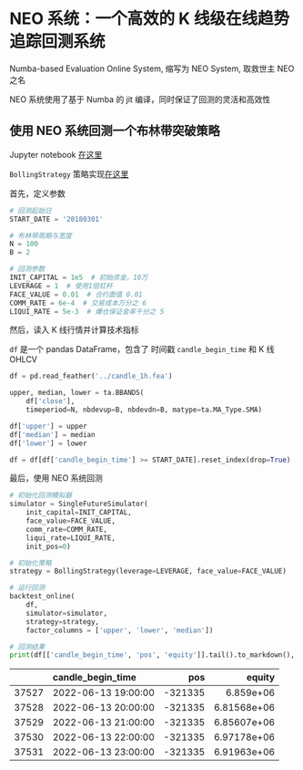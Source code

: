 # NEO 系统：一个高效的 K 线级在线趋势追踪回测系统

Numba-based Evaluation Online System, 缩写为 NEO System, 取救世主 NEO 之名

NEO 系统使用了基于 Numba 的 jit 编译，同时保证了回测的灵活和高效性

## 使用 NEO 系统回测一个布林带突破策略

Jupyter notebook [在这里](https://github.com/lostleaf/neo_trend_backtesting/blob/master/strategy_example/boll.ipynb)

`BollingStrategy` 策略实现[在这里](https://github.com/lostleaf/neo_trend_backtesting/blob/master/strategy_example/bolling.py)

首先，定义参数

``` python
# 回测起始日
START_DATE = '20180301'

# 布林带周期与宽度
N = 100
B = 2

# 回测参数
INIT_CAPITAL = 1e5  # 初始资金，10万
LEVERAGE = 1  # 使用1倍杠杆
FACE_VALUE = 0.01  # 合约面值 0.01
COMM_RATE = 6e-4  # 交易成本万分之 6
LIQUI_RATE = 5e-3  # 爆仓保证金率千分之 5
```

然后，读入 K 线行情并计算技术指标

`df` 是一个 pandas DataFrame，包含了 时间戳 `candle_begin_time` 和 K 线 OHLCV

``` python
df = pd.read_feather('../candle_1h.fea')

upper, median, lower = ta.BBANDS(
    df['close'], 
    timeperiod=N, nbdevup=B, nbdevdn=B, matype=ta.MA_Type.SMA)

df['upper'] = upper
df['median'] = median
df['lower'] = lower

df = df[df['candle_begin_time'] >= START_DATE].reset_index(drop=True)
```

最后，使用 NEO 系统回测

``` python
# 初始化回测模拟器
simulator = SingleFutureSimulator(
    init_capital=INIT_CAPITAL, 
    face_value=FACE_VALUE, 
    comm_rate=COMM_RATE, 
    liqui_rate=LIQUI_RATE, 
    init_pos=0)

# 初始化策略
strategy = BollingStrategy(leverage=LEVERAGE, face_value=FACE_VALUE)

# 运行回测
backtest_online(
    df, 
    simulator=simulator,
    strategy=strategy,
    factor_columns = ['upper', 'lower', 'median'])

# 回测结果
print(df[['candle_begin_time', 'pos', 'equity']].tail().to_markdown(), '\n')
```

|       | candle_begin_time   |     pos |      equity |
|------:|:--------------------|--------:|------------:|
| 37527 | 2022-06-13 19:00:00 | -321335 | 6.859e+06   |
| 37528 | 2022-06-13 20:00:00 | -321335 | 6.81568e+06 |
| 37529 | 2022-06-13 21:00:00 | -321335 | 6.85607e+06 |
| 37530 | 2022-06-13 22:00:00 | -321335 | 6.97178e+06 |
| 37531 | 2022-06-13 23:00:00 | -321335 | 6.91963e+06 | 
